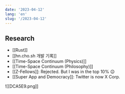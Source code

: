 ```yaml
---
date: '2023-04-12'
lang: 'en'
slug: '/2023-04-12'
---
```


## Research

- [[Rust]]
- [[hn.cho.sh 개발 기록]]
- [[Time-Space Continuum (Physics)]]
- [[Time-Space Continuum (Philosophy)]]
- [[Z-Fellows]]: Rejected. But I was in the top 10% 😉
- [[Super App and Democracy]]: Twitter is now X Corp.

![[DCA5E9.png]]
